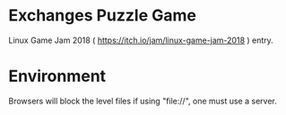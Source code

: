 # Exchanges Puzzle Game
Linux Game Jam 2018 ( https://itch.io/jam/linux-game-jam-2018 ) entry.

# Environment
Browsers will block the level files if using "file://", one must use a server.
